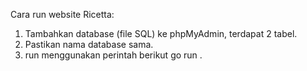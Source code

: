 Cara run website Ricetta:
1. Tambahkan database (file SQL) ke phpMyAdmin, terdapat 2 tabel.
2. Pastikan nama database sama.
3. run menggunakan perintah berikut
    go run .